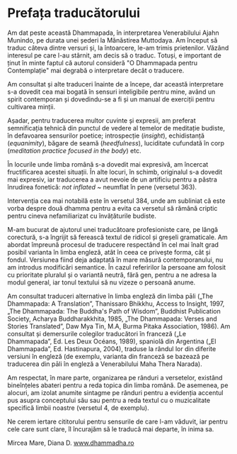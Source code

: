 Prefața traducătorului
======================

Am dat peste această Dhammapada, în interpretarea Venerabilului Ajahn Munindo, pe durata unei șederi la Mănăstirea Muttodaya. Am început să traduc câteva dintre versuri și, la întoarcere, le-am trimis prietenilor. Văzând interesul pe care l-au stârnit, am decis să o traduc. Totuși, e important de ținut în minte faptul că autorul consideră "O Dhammapada pentru Contemplație" mai degrabă o interpretare decât o traducere.

Am consultat și alte traduceri înainte de a începe, dar această interpretare s-a dovedit cea mai bogată în sensuri inteligibile pentru mine, având un spirit contemporan și dovedindu-se a fi și un manual de exerciții pentru cultivarea minții.

Așadar, pentru traducerea multor cuvinte și expresii, am preferat semnificația tehnică din punctul de vedere al temelor de meditație budiste, în defavoarea sensurilor poetice; introspecție (*insight*), echidistanță (*equanimity*), băgare de seamă (*heedfulness*), luciditate cufundată în corp (*meditation practice focused in the body*) etc.

În locurile unde limba română s-a dovedit mai expresivă, am încercat fructificarea acestei situații. În alte locuri, în schimb, originalul s-a dovedit mai expresiv, iar traducerea a avut nevoie de un artificiu pentru a păstra înrudirea fonetică: *not inflated* ~ neumflat în pene (versetul 363).

Intervenția cea mai notabilă este în versetul 384, unde am subliniat că este vorba despre două dhamma pentru a evita ca versetul să rămână criptic pentru cineva nefamiliarizat cu învățăturile budiste.

M-am bucurat de ajutorul unei traducătoare profesioniste care, pe lângă corectură, s-a îngrijit să ferească textul de ridicol și greșeli gramaticale. Am abordat împreună procesul de traducere respectând în cel mai înalt grad posibil varianta în limba engleză, atât în ceea ce privește forma, cât și fondul. Versiunea fiind deja adaptată în mare măsură contemporanului, nu am introdus modificări semantice. În cazul referirilor la persoane am folosit cu prioritate pluralul și o variantă neutră, fără gen, pentru a ne adresa la modul general, iar tonul textului să nu vizeze o persoană anume.

Am consultat traduceri alternative în limba engleză din limba pāli („The Dhammapada: A Translation”, Thanissaro Bhikkhu, Access to Insight, 1997, „The Dhammapada: The Buddha's Path of Wisdom”, Buddhist Publication Society, Acharya Buddharakkhita, 1985, „The Dhammapada: Verses and Stories Translated”, Daw Mya Tin, M.A, Burma Pitaka Association, 1986). Am consultat și demersurile colegilor traducători în franceză („Le Dhammapada”, Ed. Les Deux Océans, 1989), spaniolă din Argentina („El Dhammapada”, Ed. Hastinapura, 2004), traduse la rândul lor din diferite versiuni în engleză (de exemplu, varianta din franceză se bazează pe traducerea din pāli în engleză a Venerabilului Maha Thera Narada).

Am respectat, în mare parte, organizarea pe rânduri a versetelor, existând bineînțeles abateri pentru a reda topica din limba română. De asemenea, pe alocuri, am izolat anumite sintagme pe rânduri pentru a evidenția accentul pus asupra conceptului său sau pentru a reda textul cu o
muzicalitate specifică limbii noastre (versetul 4, de exemplu).

Ne cerem iertare cititorului pentru sensurile de care l-am văduvit, iar pentru cele care sunt clare, îl încurajăm să le traducă mai departe, în inima sa.

Mircea Mare, Diana D.
www.dhammadha.ro
